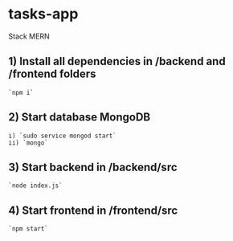 # tasks-app
Stack MERN


## 1) Install all dependencies in /backend and /frontend folders 
    `npm i`


## 2) Start database MongoDB
    i) `sudo service mongod start`  
    ii) `mongo`


## 3) Start backend in /backend/src
    `node index.js`


## 4) Start frontend in /frontend/src
    `npm start`